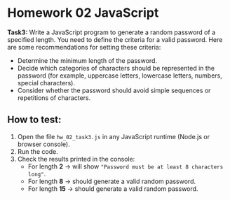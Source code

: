 # Homework 02 JavaScript

**Task3:** Write a JavaScript program to generate a random password of a specified length. You need to define the criteria for a valid password. Here are some recommendations for setting these criteria:
- Determine the minimum length of the password.
- Decide which categories of characters should be represented in the password (for example, uppercase letters, lowercase letters, numbers, special characters).
- Consider whether the password should avoid simple sequences or repetitions of characters.


## How to test:
1. Open the file `hw_02_task3.js` in any JavaScript runtime (Node.js or browser console).
2. Run the code.
3. Check the results printed in the console:
   - For length **2** → will show `"Password must be at least 8 characters long"`.
   - For length **8** → should generate a valid random password.
   - For length **15** → should generate a valid random password.

